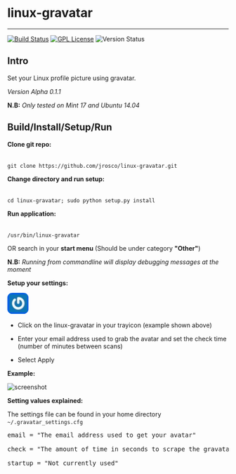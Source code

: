 linux-gravatar
==============
---

[![Build Status](https://travis-ci.org/jrosco/linux-gravatar.svg?branch=master)](https://travis-ci.org/jrosco/linux-gravatar)
[![GPL License](http://img.shields.io/badge/license-GPL-blue.svg?style=flat-square)](http://opensource.org/licenses/GPL-2.0)
![Version Status](https://img.shields.io/badge/version-Alpha%200.1.1-orange.svg)

Intro
-----
Set your Linux profile picture using gravatar. 

*Version Alpha 0.1.1*

**N.B:** *Only tested on Mint 17 and Ubuntu 14.04*

Build/Install/Setup/Run
-----
**Clone git repo:**

<code>
git clone https://github.com/jrosco/linux-gravatar.git
</code>

**Change directory and run setup:**

<code>
cd linux-gravatar; sudo python setup.py install
</code>

**Run application:**

<code>
/usr/bin/linux-gravatar
</code>
 
OR search in your **start menu** (Should be under category **"Other"**)

**N.B:** *Running from commandline will display debugging messages at the moment*

**Setup your settings:**

![(img_logo)](https://raw.githubusercontent.com/jrosco/linux-gravatar/master/gui/gravatar.png)

* Click on the linux-gravatar in your trayicon (example shown above)

* Enter your email address used to grab the avatar and set the check time (number of minutes between scans)

* Select Apply

**Example:**

![screenshot](http://i58.tinypic.com/2nr6l2.png)


**Setting values explained:**

The settings file can be found in your home directory 
<code>
~/.gravatar_settings.cfg
</code>

<pre>
email = "The email address used to get your avatar"<br>
check = "The amount of time in seconds to scrape the gravatar url for your avatar"<br>
startup = "Not currently used"
</pre>

